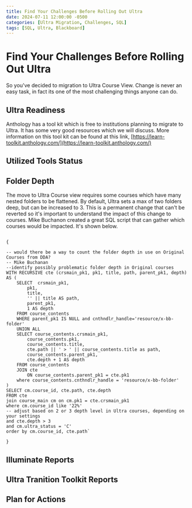 ```yaml
---
title: Find Your Challenges Before Rolling Out Ultra
date: 2024-07-11 12:00:00 -0500
categories: [Ultra Migration, Challenges, SQL]
tags: [SQL, Ultra, Blackboard]
---
```


# Find Your Challenges Before Rolling Out Ultra

So you've decided to migration to Ultra Course View. Change is never an easy task, in fact its one of the most challenging things anyone can do. 

## Ultra Readiness

Anthology has a tool kit which is free to institutions planning to migrate to Ultra. It has some very good resources which we will discuss. More information on this tool kit can be found at this link, [https://learn-toolkit.anthology.com/](https://learn-toolkit.anthology.com/)

## Utilized Tools Status


## Folder Depth

The move to Ultra Course view requires some courses which have many nested folders to be flattened. By default, Ultra sets a max of two folders deep, but can be increased to 3. This is a permanent change that can't be reverted so it's important to understand the impact of this change to courses. Mike Buchanon created a great SQL script that can gather which courses would be impacted. It's shown below.

```

{

-- would there be a way to count the folder depth in use on Original Courses from DDA?
-- Mike Buchanan
--identify possibly problematic folder depth in Original courses
WITH RECURSIVE cte (crsmain_pk1, pk1, title, path, parent_pk1, depth)  AS (
    SELECT  crsmain_pk1,
        pk1,
        title,
        '' || title AS path,
        parent_pk1,
        1 AS depth
    FROM course_contents
    WHERE parent_pk1 IS NULL and cnthndlr_handle='resource/x-bb-folder'
    UNION ALL
    SELECT course_contents.crsmain_pk1,
        course_contents.pk1,
        course_contents.title,
        cte.path || ' > ' || course_contents.title as path,
        course_contents.parent_pk1,
        cte.depth + 1 AS depth
    FROM course_contents
    JOIN cte
        ON course_contents.parent_pk1 = cte.pk1
    where course_contents.cnthndlr_handle = 'resource/x-bb-folder'
)
SELECT cm.course_id, cte.path, cte.depth
FROM cte
join course_main cm on cm.pk1 = cte.crsmain_pk1
where cm.course_id like '22%'
-- adjust based on 2 or 3 depth level in Ultra courses, depending on your settings
and cte.depth > 3
and cm.ultra_status = 'C'
order by cm.course_id, cte.path`

}

```


## Illuminate Reports


## Ultra Tranition Toolkit Reports


## Plan for Actions

